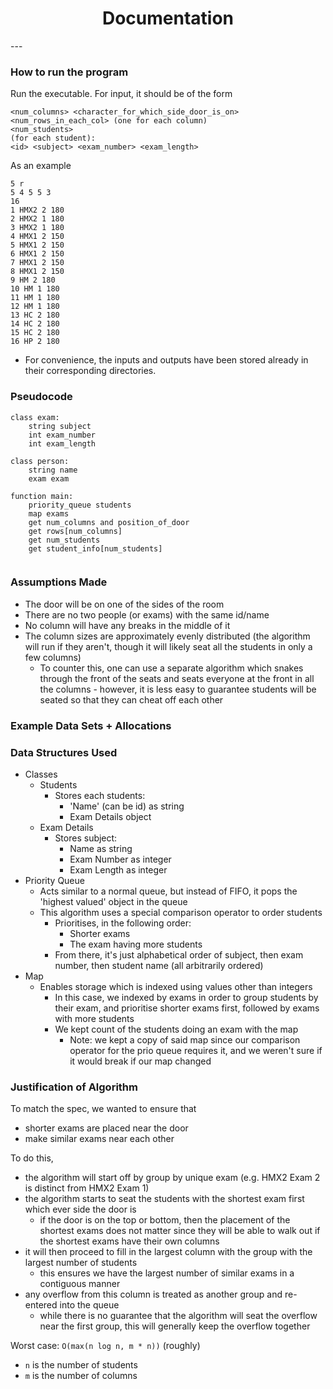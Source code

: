 <h1><center>Documentation</center></h1>
---

### How to run the program
Run the executable. For input, it should be of the form
```
<num_columns> <character_for_which_side_door_is_on>
<num_rows_in_each_col> (one for each column)
<num_students>
(for each student):
<id> <subject> <exam_number> <exam_length>
```
As an example
```
5 r
5 4 5 5 3
16
1 HMX2 2 180
2 HMX2 1 180
3 HMX2 1 180
4 HMX1 2 150
5 HMX1 2 150
6 HMX1 2 150
7 HMX1 2 150
8 HMX1 2 150
9 HM 2 180
10 HM 1 180
11 HM 1 180
12 HM 1 180
13 HC 2 180
14 HC 2 180
15 HC 2 180
16 HP 2 180
```
- For convenience, the inputs and outputs have been stored already in their corresponding directories.

### Pseudocode
```
class exam:
    string subject
    int exam_number
    int exam_length

class person:
    string name
    exam exam

function main:
    priority_queue students
    map exams
    get num_columns and position_of_door
    get rows[num_columns]
    get num_students
    get student_info[num_students]


```
### Assumptions Made
- The door will be on one of the sides of the room
- There are no two people (or exams) with the same id/name
- No column will have any breaks in the middle of it
- The column sizes are approximately evenly distributed (the algorithm will run if they aren't, though it will likely seat all the students in only a few columns)
    - To counter this, one can use a separate algorithm which snakes through the front of the seats and seats everyone at the front in all the columns - however, it is less easy to guarantee students will be seated so that they can cheat off each other

### Example Data Sets + Allocations

### Data Structures Used
- Classes
    - Students
        - Stores each students:
            - 'Name' (can be id) as string
            - Exam Details object
    - Exam Details
        - Stores subject:
            - Name as string
            - Exam Number as integer
            - Exam Length as integer
- Priority Queue
    - Acts similar to a normal queue, but instead of FIFO, it pops the 'highest valued' object in the queue
    - This algorithm uses a special comparison operator to order students
        - Prioritises, in the following order:
            - Shorter exams
            - The exam having more students
        - From there, it's just alphabetical order of subject, then exam number, then student name (all arbitrarily ordered)
- Map
    - Enables storage which is indexed using values other than integers
        - In this case, we indexed by exams in order to group students by their exam, and prioritise shorter exams first, followed by exams with more students
        - We kept count of the students doing an exam with the map
            - Note: we kept a copy of said map since our comparison operator for the prio queue requires it, and we weren't sure if it would break if our map changed

### Justification of Algorithm
To match the spec, we wanted to ensure that
- shorter exams are placed near the door
- make similar exams near each other 

To do this,
- the algorithm will start off by group by unique exam (e.g. HMX2 Exam 2 is distinct from HMX2 Exam 1)
- the algorithm starts to seat the students with the shortest exam first which ever side the door is
  - if the door is on the top or bottom, then the placement of the shortest exams does not matter since they will be 
    able to walk out if the shortest exams have their own columns
- it will then proceed to fill in the largest column with the group with the largest number of students 
  - this ensures we have the largest number of similar exams in a contiguous manner
- any overflow from this column is treated as another group and re-entered into the queue
  - while there is no guarantee that the algorithm will seat the overflow near the first group, this will generally 
    keep the overflow together

Worst case: `O(max(n log n, m * n))` (roughly)
- `n` is the number of students
- `m` is the number of columns
